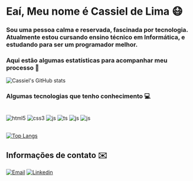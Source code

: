 # Eaí, Meu nome é Cassiel de Lima 😷
### Sou uma pessoa calma e reservada, fascinada por tecnologia. Atualmente estou cursando ensino técnico em Informática, e estudando para ser um programador melhor.

### Aqui estão algumas estatísticas para acompanhar meu processo 🚀
![Cassiel's GitHub stats](https://github-readme-stats.vercel.app/api?username=Cassieldl&show_icons=true&theme=midnight-purple&hide=issues&border_radius=7&hide_border=true&locale=pt-br&custom_title=Cassieldl&rank_icon=github)

### Algumas tecnologias que tenho conhecimento 💻
<div style="display: inline_block"><br/>
    <img align="center" alt="html5" src="https://img.shields.io/badge/HTML5-E34F26?style=for-the-badge&logo=html5&logoColor=white" />
    <img align="center" alt="css3" src="https://img.shields.io/badge/CSS3-1572B6?style=for-the-badge&logo=css3&logoColor=white" />
    <img align="center" alt="js" src="https://img.shields.io/badge/JavaScript-F7DF1E?style=for-the-badge&logo=javascript&logoColor=black" />
    <img align="center" alt="ts" src="https://img.shields.io/badge/TypeScript-007ACC?style=for-the-badge&logo=typescript&logoColor=white" />
    <img align="center" alt="js" src="https://img.shields.io/badge/React-20232A?style=for-the-badge&logo=react&logoColor=61DAFB" />
    <img align="center" alt="js" src="https://img.shields.io/badge/MySQL-00000F?style=for-the-badge&logo=mysql&logoColor=white" />
</div>

<br>

[![Top Langs](https://github-readme-stats.vercel.app/api/top-langs/?username=cassieldl&layout=donut&bg_color=000&text_color=fff&title_color=fff&hide_border=true&border_radius=7&locale=pt-br&show_icons=true)](https://github.com/cassieldl/github-readme-stats)

## Informações de contato ✉️

[![Email](https://img.shields.io/badge/Gmail-D14836?style=for-the-badge&logo=gmail&logoColor=white)](https://mailto:seuendereço@gmail.com)
[![Linkedin](https://img.shields.io/badge/LinkedIn-0077B5?style=for-the-badge&logo=linkedin&logoColor=white)](https://www.linkedin.com/in/cassieldl)
